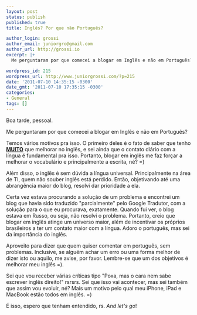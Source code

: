 ```yaml
---
layout: post
status: publish
published: true
title: Inglês? Por que não Português?

author_login: grossi
author_email: juniorgro@gmail.com
author_url: http://grossi.io
excerpt: |+
  Me perguntaram por que comecei a blogar em Inglês e não em Português? Temos vários motivos pra isso. O primeiro deles é o fato de saber que tenho <strong><span style="text-decoration: underline;">MUITO</span></strong> que melhorar no inglês, e sei ainda que o contato diário com a língua é fundamental pra isso. Portanto, blogar em inglês me faz forçar a melhorar o vocabulário e principalmente a escrita, né? =)

wordpress_id: 215
wordpress_url: http://www.juniorgrossi.com/?p=215
date: '2011-07-10 14:35:15 -0300'
date_gmt: '2011-07-10 17:35:15 -0300'
categories:
- General
tags: []
---
```

<p>Boa tarde, pessoal.</p>
<p>Me perguntaram por que comecei a blogar em Inglês e não em Português?</p>
<p>Temos vários motivos pra isso. O primeiro deles é o fato de saber que tenho <strong><span style="text-decoration: underline;">MUITO</span></strong> que melhorar no inglês, e sei ainda que o contato diário com a língua é fundamental pra isso. Portanto, blogar em inglês me faz forçar a melhorar o vocabulário e principalmente a escrita, né? =)</p>
<p>Além disso, o inglês é sem dúvida a língua universal. Principalmente na área de TI, quem não souber inglês está perdido. Então, objetivando até uma abrangência maior do blog, resolvi dar prioridade a ela.</p>
<p>Certa vez estava procurando a solução de um problema e encontrei um blog que havia sido traduzido "parcialmente" pelo Google Tradutor, com a solução para o que eu procurava, exatamente. Quando fui ver, o blog estava em Russo, ou seja, não resolvi o problema. Portanto, creio que blogar em inglês atinge um universo maior, além de incentivar os próprios brasileiros a ter um contato maior com a língua. Adoro o português, mas sei da importância do inglês.</p>
<p>Aproveito para dizer que quem quiser comentar em português, sem problemas. Inclusive, se alguém achar um erro ou uma forma melhor de dizer isto ou aquilo, me avise, por favor. Lembre-se que um dos objetivos é melhorar meu inglês =).</p>
<p>Sei que vou receber várias críticas tipo "Poxa, mas o cara nem sabe escrever inglês direito!" rsrsrs. Sei que isso vai acontecer, mas sei também que assim vou evoluir, né? Mais um motivo pelo qual meu iPhone, iPad e MacBook estão todos em inglês. =)</p>
<p>É isso, espero que tenham entendido, rs. <em>And let's go</em>!</p>
